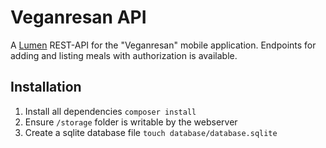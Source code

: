 # Veganresan API

A [Lumen](https://lumen.laravel.com/docs) REST-API for the "Veganresan" mobile application. Endpoints for adding and
listing meals with authorization is available.

## Installation
1. Install all dependencies `composer install`
2. Ensure `/storage` folder is writable by the webserver
3. Create a sqlite database file `touch database/database.sqlite`
